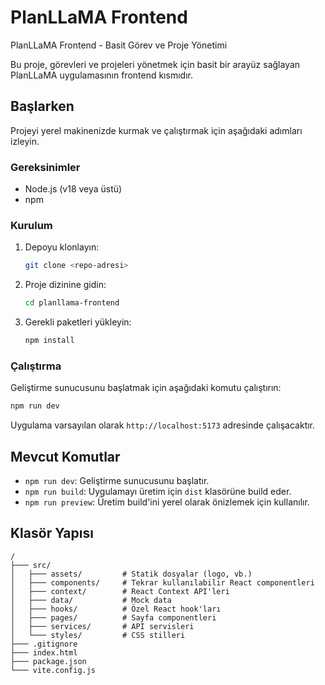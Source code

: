 # PlanLLaMA Frontend

PlanLLaMA Frontend - Basit Görev ve Proje Yönetimi

Bu proje, görevleri ve projeleri yönetmek için basit bir arayüz sağlayan PlanLLaMA uygulamasının frontend kısmıdır.

## Başlarken

Projeyi yerel makinenizde kurmak ve çalıştırmak için aşağıdaki adımları izleyin.

### Gereksinimler

*   Node.js (v18 veya üstü)
*   npm

### Kurulum

1.  Depoyu klonlayın:
    ```sh
    git clone <repo-adresi>
    ```
2.  Proje dizinine gidin:
    ```sh
    cd planllama-frontend
    ```
3.  Gerekli paketleri yükleyin:
    ```sh
    npm install
    ```

### Çalıştırma

Geliştirme sunucusunu başlatmak için aşağıdaki komutu çalıştırın:

```sh
npm run dev
```

Uygulama varsayılan olarak `http://localhost:5173` adresinde çalışacaktır.

## Mevcut Komutlar

-   `npm run dev`: Geliştirme sunucusunu başlatır.
-   `npm run build`: Uygulamayı üretim için `dist` klasörüne build eder.
-   `npm run preview`: Üretim build'ini yerel olarak önizlemek için kullanılır.

## Klasör Yapısı

```
/
├─── src/
│   ├─── assets/         # Statik dosyalar (logo, vb.)
│   ├─── components/     # Tekrar kullanılabilir React componentleri
│   ├─── context/        # React Context API'leri
│   ├─── data/           # Mock data
│   ├─── hooks/          # Özel React hook'ları
│   ├─── pages/          # Sayfa componentleri
│   ├─── services/       # API servisleri
│   └─── styles/         # CSS stilleri
├─── .gitignore
├─── index.html
├─── package.json
└─── vite.config.js
```
